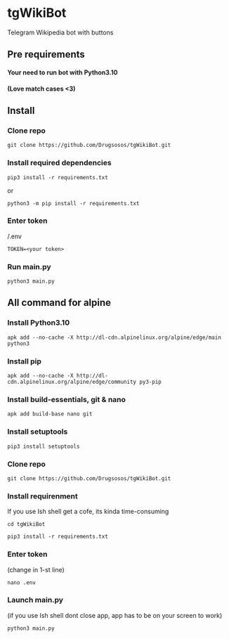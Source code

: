 # tgWikiBot

Telegram Wikipedia bot with buttons

## Pre requirements

#### Your need to run bot with Python3.10

#### (Love match cases <3)

## Install

### Clone repo  

```
git clone https://github.com/Drugsosos/tgWikiBot.git
```

### Install required dependencies

```
pip3 install -r requirements.txt
```

or

```
python3 -m pip install -r requirements.txt
```

### Enter token

/.env

```
TOKEN=<your token>
```

### Run main.py

```
python3 main.py
```

## All command for alpine

### Install Python3.10

```
apk add --no-cache -X http://dl-cdn.alpinelinux.org/alpine/edge/main python3
```

### Install pip

```
apk add --no-cache -X http://dl-cdn.alpinelinux.org/alpine/edge/community py3-pip
```

### Install build-essentials, git & nano

```
apk add build-base nano git
```

### Install setuptools

```
pip3 install setuptools
```

### Clone repo

```
git clone https://github.com/Drugsosos/tgWikiBot.git
```

### Install requirenment

If you use Ish shell get a cofe, its kinda time-consuming

```
cd tgWikiBot

pip3 install -r requirements.txt
```

### Enter token

(change <your token> in 1-st line)

```
nano .env
```

### Launch main.py

(if you use Ish shell dont close app, app has to be on your screen to work)

```
python3 main.py
```
